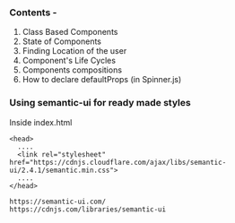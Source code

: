 ### Contents - 
1. Class Based Components
2. State of Components
3. Finding Location of the user
4. Component's Life Cycles
5. Components compositions 
6. How to declare defaultProps (in Spinner.js)


### Using semantic-ui for ready made styles

Inside index.html

    <head>
      ....
      <link rel="stylesheet" href="https://cdnjs.cloudflare.com/ajax/libs/semantic-ui/2.4.1/semantic.min.css">
      ....
    </head>

    https://semantic-ui.com/
    https://cdnjs.com/libraries/semantic-ui
